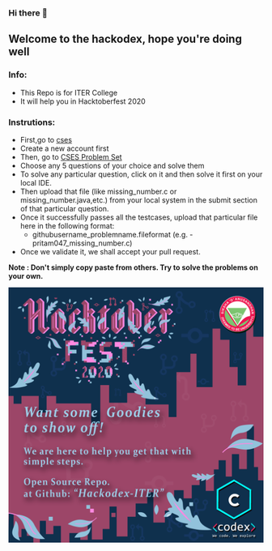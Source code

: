 ### Hi there 👋

## Welcome to the hackodex, hope you're doing well

<!--
**Hackodex-ITER/Hackodex-ITER** is a ✨ _special_ ✨ repository because its `README.md` (this file) appears on your GitHub profile.
add some techy words (like code n all) etc and add one banner
-->
### Info:

- This Repo is for ITER College
- It will help you in Hacktoberfest 2020

### Instrutions:

- First,go to [cses](https://cses.fi)
- Create a new account first
- Then, go to [CSES Problem Set](https://cses.fi/problemset/)
- Choose any 5 questions of your choice and solve them
- To solve any particular question, click on it and then solve it first on your local IDE.
- Then upload that file (like missing_number.c or missing_number.java,etc.) from your local system in the submit section of that particular question.
- Once it successfully passes all the testcases, upload that particular file here in the following format:
  - githubusername_problemname.fileformat (e.g. - pritam047_missing_number.c)
- Once we validate it, we shall accept your pull request.

**Note : Don't simply copy paste from others. Try to solve the problems on your own.**


![Banner](https://github.com/Hackodex-ITER/Hackodex-ITER/blob/master/Hacktober.png?raw=true)

